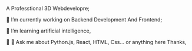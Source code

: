 A Professtional 3D Webdevelopre;

🔭 I’m currently working on Backend Development And Frontend;

🌱 I’m  learning artificial intelligence, 

💬 💬 Ask me about Python.js, React, HTML, Css... or anything here Thanks,


 
